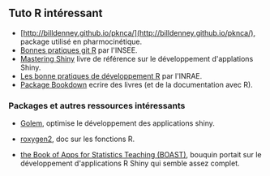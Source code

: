 ## Tuto R intéressant 
 
* [http://billdenney.github.io/pknca/](http://billdenney.github.io/pknca/), package utilisé en pharmocinétique.
* [Bonnes pratiques git R](https://inseefrlab.github.io/formation-bonnes-pratiques-git-R/) par l'INSEE.
* [Mastering Shiny](https://mastering-shiny.org/index.html) livre de référence sur le développement d'applations Shiny.
* [Les bonne pratiques de développement R](https://docs.sk8.inrae.fr/074-bonnespratiquesR.html) par l'INRAE.
* [Package Bookdown](https://bookdown.org/) ecrire des livres (et de la documentation avec R).

### Packages et autres ressources intéressants


* [Golem](https://github.com/ThinkR-open/golem), optimise le développement des applications shiny.
* [roxygen2](https://github.com/r-lib/roxygen2), doc sur les fonctions R.


* [the Book of Apps for Statistics Teaching (BOAST)](https://educationshinyappteam.github.io/), bouquin portait sur le développement d'applications R Shiny qui semble assez complet.
